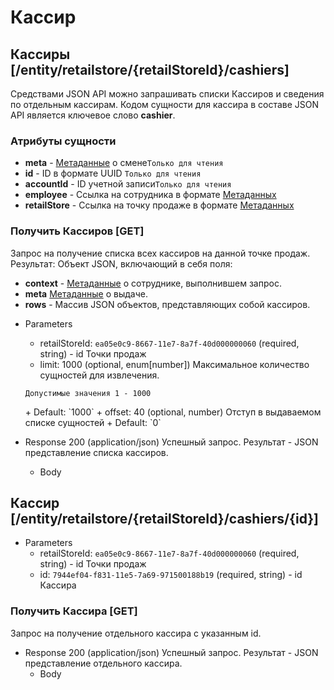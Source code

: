 <!-- include(metadata.apib) -->

# Кассир
## Кассиры [/entity/retailstore/{retailStoreId}/cashiers]
Средствами JSON API можно запрашивать списки Кассиров и сведения по отдельным кассирам. Кодом сущности для кассира в составе JSON API является ключевое слово **cashier**.
### Атрибуты сущности
+ **meta** - [Метаданные](/api/remap/1.2/doc/index.html#header-метаданные) о смене`Только для чтения`
+ **id** - ID в формате UUID `Только для чтения`
+ **accountId** - ID учетной записи`Только для чтения`
+ **employee** - Ссылка на сотрудника в формате [Метаданных](/api/remap/1.2/doc/index.html#header-метаданные)
+ **retailStore** - Ссылка на точку продаже в формате [Метаданных](/api/remap/1.2/doc/index.html#header-метаданные)


### Получить Кассиров [GET]
Запрос на получение списка всех кассиров на данной точке продаж.
Результат: Объект JSON, включающий в себя поля:
- **context** - [Метаданные](/api/remap/1.2/doc/index.html#header-метаданные) о сотруднике, выполнившем запрос.
- **meta** [Метаданные](/api/remap/1.2/doc/index.html#header-метаданные) о выдаче.
- **rows** - Массив JSON объектов, представляющих собой кассиров.
+ Parameters
  + retailStoreId: `ea05e0c9-8667-11e7-8a7f-40d000000060` (required, string) - id Точки продаж
  + limit: 1000 (optional, enum[number])
  Максимальное количество сущностей для извлечения.
  <p>
    <code>Допустимые значения 1 - 1000</code>
  </p>
      + Default: `1000`
  + offset: 40 (optional, number)
    Отступ в выдаваемом списке сущностей
      + Default: `0`

+ Response 200 (application/json)
Успешный запрос. Результат - JSON представление списка кассиров.
  + Body
        <!-- include(body/cashier/get_list.json) -->


## Кассир [/entity/retailstore/{retailStoreId}/cashiers/{id}]
+ Parameters
  + retailStoreId: `ea05e0c9-8667-11e7-8a7f-40d000000060` (required, string) - id Точки продаж
  + id: `7944ef04-f831-11e5-7a69-971500188b19` (required, string) - id Кассира

### Получить Кассира [GET]
Запрос на получение отдельного кассира с указанным id.
+ Response 200 (application/json)
Успешный запрос. Результат - JSON представление отдельного кассира.
  + Body
        <!-- include(body/cashier/get_by_id.json) -->
